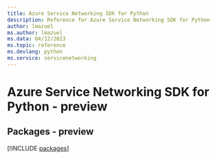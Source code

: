 ```yaml
---
title: Azure Service Networking SDK for Python
description: Reference for Azure Service Networking SDK for Python
author: lmazuel
ms.author: lmazuel
ms.data: 04/12/2023
ms.topic: reference
ms.devlang: python
ms.service: servicenetworking
---
```

# Azure Service Networking SDK for Python - preview
## Packages - preview
[!INCLUDE [packages](service-networking-index.md)]